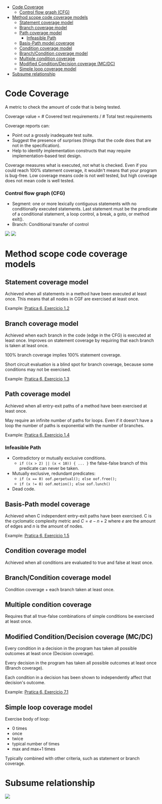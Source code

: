 

<!-- toc -->

- [Code Coverage](#code-coverage)
    + [Control flow graph (CFG)](#control-flow-graph-cfg)
- [Method scope code coverage models](#method-scope-code-coverage-models)
  * [Statement coverage model](#statement-coverage-model)
  * [Branch coverage model](#branch-coverage-model)
  * [Path coverage model](#path-coverage-model)
    + [Infeasible Path](#infeasible-path)
  * [Basis-Path model coverage](#basis-path-model-coverage)
  * [Condition coverage model](#condition-coverage-model)
  * [Branch/Condition coverage model](#branchcondition-coverage-model)
  * [Multiple condition coverage](#multiple-condition-coverage)
  * [Modified Condition/Decision coverage (MC/DC)](#modified-conditiondecision-coverage-mcdc)
  * [Simple loop coverage model](#simple-loop-coverage-model)
- [Subsume relationship](#subsume-relationship)

<!-- tocstop -->

# Code Coverage

A metric to check the amount of code that is being tested.

Coverage value = # Covered test requirements / # Total test requirements

Coverage reports can:

- Point out a grossly inadequate test suite.
- Suggest the presence of surprises (things that the code does that are not in the specification).
- Help to identify implementation constructs that may require implementation-based test design.

Coverage measures what is executed, not what is checked. Even if you could reach 100% statement coverage, it wouldn't means that your program is bug-free. Low coverage means code is not well tested, but high coverage does not mean code is well tested.

### Control flow graph (CFG)

- Segment: one or more lexically contiguous statements with no conditionally executed statements. Last statement must be the predicate of a conditional statement, a loop control, a break, a goto, or method exit().
- Branch: Conditional transfer of control

<img src="Imagens/7 - CFG example.png">

<img src="Imagens/7 - CFG Example 2.png">

# Method scope code coverage models

## Statement coverage model

Achieved when all statements in a method have been executed at least once. This means that all nodes in CGF are exercised at least once.

Example: [Pratica 6, Exercicio 1.2](../Praticas/Pratica%206/Pratica%206.md#2)

## Branch coverage model

Achieved when each branch in the code (edge in the CFG) is executed at least once. Improves on statement coverage by requiring that each branch is taken at least once.

100% branch coverage implies 100% statement coverage.

Short circuit evaluation is a blind spot for branch coverage, because some conditions may not be exercised.

Example: [Pratica 6, Exercicio 1.3](../Praticas/Pratica%206/Pratica%206.md#3)

## Path coverage model

Achieved when all entry-exit paths of a method have been exercised at least once.

May require an infinite number of paths for loops. Even if it doesn't have a loop the number of paths is exponential with the number of branches.

Example: [Pratica 6, Exercicio 1.4](../Praticas/Pratica%206/Pratica%206.md#4)

### Infeasible Path

- Contradictory or mutually exclusive conditions.
  - `if ((x > 2) || (x < 10)) { ... }` the false-false branch of this predicate can never be taken.
- Mutually exclusive, redundant predicates:
  - `if (x == 0) oof.perpetual(); else oof.free();`
  - `if (x != 0) oof.motion(); else oof.lunch()`
- Dead code.

## Basis-Path model coverage

Achieved when C independent entry-exit paths have been exercised. C is the cyclomatic complexity metric and $C = e - n + 2$ where $e$ are the amount of edges and $n$ is the amount of nodes.

Example: [Pratica 6, Exercicio 1.5](../Praticas/Pratica%206/Pratica%206.md#5)

## Condition coverage model

Achieved when all conditions are evaluated to true and false at least once.

## Branch/Condition coverage model

Condition coverage + each branch taken at least once.

## Multiple condition coverage

Requires that all true-false combinations of simple conditions be exercised at least once.

## Modified Condition/Decision coverage (MC/DC)

Every condition in a decision in the program has taken all possible outcomes at least once (Decision coverage).

Every decision in the program has taken all possible outcomes at least once (Branch coverage).

Each condition in a decision has been shown to independently affect that
decision's outcome.

Example: [Pratica 6, Exercicio 7.1](../Praticas/Pratica%206/Pratica%206.md#1-4)

## Simple loop coverage model

Exercise body of loop:

- 0 times
- once
- twice
- typical number of times
- max and max+1 times

Typically combined with other criteria, such as statement or branch coverage.

# Subsume relationship

<img src="Imagens/7 - subsume relationship.png">
